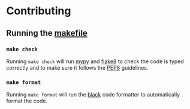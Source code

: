 # Contributing

## Running the [makefile](https://github.com/kylepollina/objexplore/blob/main/Makefile)

### `make check`
Running `make check` will run [mypy](http://mypy-lang.org/) and [flake8](https://flake8.pycqa.org/en/latest/) to check the code is typed correctly and to make sure it follows the [PEP8](https://www.python.org/dev/peps/pep-0008/) guidelines.

### `make format`
Running `make format` will run the [black](https://pypi.org/project/black/) code formatter to automatically format the code.
